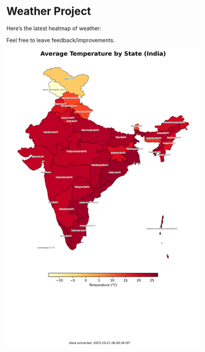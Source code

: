 # Weather Project

Here’s the latest heatmap of weather:

Feel free to leave feedback/improvements.

![India Heatmap](docs/assets/india_heatmap.png?v=F6D8DC)

